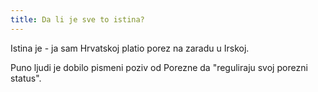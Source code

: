 ```yaml
---
title: Da li je sve to istina?
---
```


Istina je - ja sam Hrvatskoj platio porez na zaradu u Irskoj.

Puno ljudi je dobilo pismeni poziv od Porezne da "reguliraju svoj porezni status".
